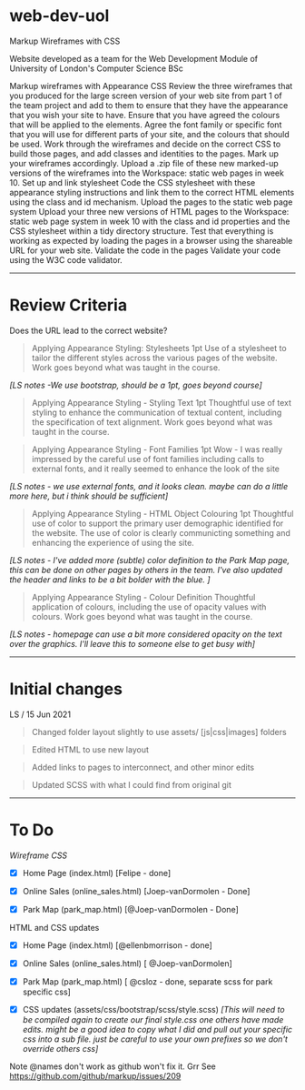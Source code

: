 # web-dev-uol
Markup Wireframes with CSS


Website developed as a team for the Web Development Module of University of London's Computer Science BSc

Markup wireframes with Appearance CSS
Review the three wireframes that you produced for the large screen version of your web site from part 1 of the team project and add to them to ensure that they have the appearance that you wish your site to have. Ensure that you have agreed the colours that will be applied to the elements. Agree the font family or specific font that you will use for different parts of your site, and the colours that should be used.
Work through the wireframes and decide on the correct CSS to build those pages, and add classes and identities to the pages. Mark up your wireframes accordingly. Upload a .zip file of these new marked-up versions of the wireframes into the Workspace: static web pages in week 10.
Set up and link stylesheet
Code the CSS stylesheet with these appearance styling instructions and link them to the correct HTML elements using the class and id mechanism.
Upload the pages to the static web page system
Upload your three new versions of HTML pages to the Workspace: static web page system in week 10 with the class and id properties and the CSS stylesheet within a tidy directory structure. Test that everything is working as expected by loading the pages in a browser using the shareable URL for your web site.
Validate the code in the pages
Validate your code using the W3C code validator.


---------

# Review Criteria
Does the URL lead to the correct website?

>Applying Appearance Styling: Stylesheets  1pt
>Use of a stylesheet to tailor the different styles across the various pages of the website.
>Work goes beyond what was taught in the course.

*[LS notes -We use bootstrap, should be a 1pt, goes beyond course]*

 
>Applying Appearance Styling - Styling Text 1pt
>Thoughtful use of text styling to enhance the communication of textual content, including the specification of text alignment. Work goes beyond what was taught in the course.  

>Applying Appearance Styling - Font Families 1pt
>Wow - I was really impressed by the careful use of font families including calls to external fonts, and it really seemed to enhance the look of the site

*[LS notes - we use external fonts, and it looks clean. maybe can do a little more here, but i think should be sufficient]*

>Applying Appearance Styling - HTML Object Colouring 1pt
>Thoughtful use of color to support the primary user demographic identified for the website.
>The use of color is clearly communicting something and enhancing the experience of using the site.

*[LS notes - I've added more (subtle) color definition to the Park Map page, this can be done on other pages by others in the team.
I've also updated the header and links to be a bit bolder with the blue. ]*

>Applying Appearance Styling - Colour Definition
>Thoughtful application of colours, including the use of opacity values with colours.
>Work goes beyond what was taught in the course.

*[LS notes - homepage can use a bit more considered opacity on the text over the graphics. I'll leave this to someone else to get busy with]*


---------

# Initial changes 

LS / 15 Jun 2021

>Changed folder layout slightly to use assets/ [js|css|images] folders

>Edited HTML to use new layout

>Added links to pages to interconnect, and other minor edits

>Updated SCSS with what I could find from original git


---------

# To Do
*Wireframe CSS*

- [X] Home Page (index.html) [Felipe - done]
- [X] Online Sales (online_sales.html) [Joep-vanDormolen - Done]
- [X] Park Map (park_map.html) [@Joep-vanDormolen - Done]


HTML and CSS updates 

- [x] Home Page (index.html) [@ellenbmorrison - done]
- [x] Online Sales (online_sales.html) [ @Joep-vanDormolen]
- [x] Park Map (park_map.html)  [ @csloz - done, separate scss for park specific css]

- [X] CSS updates (assets/css/bootstrap/scss/style.scss) 
*[This will need to be compiled again to create our final style.css one others have made edits.  might be a good idea to copy what I did and pull out your specific css into a sub file.  just be careful to use your own prefixes so we don't override others css]*


Note @names don't work as github won't fix it. Grr See https://github.com/github/markup/issues/209

